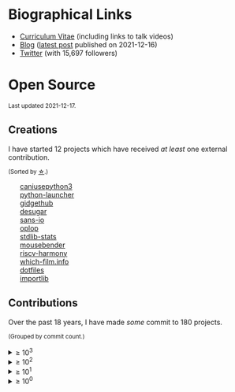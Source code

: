 # Biographical Links
- [Curriculum Vitae](https://www.linkedin.com/in/drbrettcannon/) (including links to talk videos)
- [Blog](https://snarky.ca/) ([latest post](https://snarky.ca/unravelling-break-and-continue/) published on 2021-12-16)
- [Twitter](https://twitter.com/brettsky/) (with 15,697 followers)

# Open Source

<small>Last updated 2021-12-17.</small>

## Creations
I have started 12 projects which have received _at least_ one external contribution.

<small>(Sorted by [☆](https://docs.github.com/en/github/getting-started-with-github/saving-repositories-with-stars#about-stars).)</small>

<ol style="list-style: none">

<li><a href="https://github.com/brettcannon/caniusepython3">caniusepython3</a></li>

<li><a href="https://github.com/brettcannon/python-launcher">python-launcher</a></li>

<li><a href="https://github.com/brettcannon/gidgethub">gidgethub</a></li>

<li><a href="https://github.com/brettcannon/desugar">desugar</a></li>

<li><a href="https://github.com/brettcannon/sans-io">sans-io</a></li>

<li><a href="https://github.com/brettcannon/oplop">oplop</a></li>

<li><a href="https://github.com/brettcannon/stdlib-stats">stdlib-stats</a></li>

<li><a href="https://github.com/brettcannon/mousebender">mousebender</a></li>

<li><a href="https://github.com/brettcannon/riscv-harmony">riscv-harmony</a></li>

<li><a href="https://github.com/Which-Film/which-film.info">which-film.info</a></li>

<li><a href="https://github.com/brettcannon/dotfiles">dotfiles</a></li>

<li><a href="https://github.com/brettcannon/importlib">importlib</a></li>

</ol>

## Contributions
Over the past 18 years, I have made _some_ commit to 180 projects.

<small>(Grouped by commit count.)</small>




<details><summary>&ge; 10<sup>3</sup></summary>

<ol>


<li><a href="https://github.com/python/cpython/commits?author=brettcannon">python/cpython</a></li>








































































































































































































































































































































































</ol>

</details>



<details><summary>&ge; 10<sup>2</sup></summary>

<ol>




<li><a href="https://github.com/python/peps/commits?author=brettcannon">python/peps</a></li>



<li><a href="https://github.com/microsoft/vscode-python/commits?author=brettcannon">microsoft/vscode-python</a></li>



<li><a href="https://github.com/microsoft/vscode-jupyter/commits?author=brettcannon">microsoft/vscode-jupyter</a></li>



<li><a href="https://github.com/python/devguide/commits?author=brettcannon">python/devguide</a></li>



<li><a href="https://github.com/microsoft/Pyjion/commits?author=brettcannon">microsoft/Pyjion</a></li>



<li><a href="https://github.com/python/the-knights-who-say-ni/commits?author=brettcannon">python/the-knights-who-say-ni</a></li>



<li><a href="https://github.com/pypa/packaging/commits?author=brettcannon">pypa/packaging</a></li>


























































































































































































































































































































































</ol>

</details>



<details><summary>&ge; 10<sup>1</sup></summary>

<ol>


















<li><a href="https://github.com/microsoft/pvscbot/commits?author=brettcannon">microsoft/pvscbot</a></li>



<li><a href="https://github.com/python/importlib_resources/commits?author=brettcannon">python/importlib_resources</a></li>



<li><a href="https://github.com/PyCQA/modernize/commits?author=brettcannon">PyCQA/modernize</a></li>



<li><a href="https://github.com/python/bedevere/commits?author=brettcannon">python/bedevere</a></li>



<li><a href="https://github.com/python/devinabox/commits?author=brettcannon">python/devinabox</a></li>



<li><a href="https://github.com/PyCQA/pylint/commits?author=brettcannon">PyCQA/pylint</a></li>



<li><a href="https://github.com/microsoft/vscode-docs-archive/commits?author=brettcannon">microsoft/vscode-docs-archive</a></li>



<li><a href="https://github.com/dabeaz/curio/commits?author=brettcannon">dabeaz/curio</a></li>



<li><a href="https://github.com/python-hyper/uritemplate/commits?author=brettcannon">python-hyper/uritemplate</a></li>



<li><a href="https://github.com/elixir-lang/elixir-lang.github.com/commits?author=brettcannon">elixir-lang/elixir-lang.github.com</a></li>



<li><a href="https://github.com/uranusjr/packaging-metadata-comparisons/commits?author=brettcannon">uranusjr/packaging-metadata-comparisons</a></li>



<li><a href="https://github.com/angular/angular.js/commits?author=brettcannon">angular/angular.js</a></li>



<li><a href="https://github.com/pypa/setuptools/commits?author=brettcannon">pypa/setuptools</a></li>



<li><a href="https://github.com/python-trio/trio/commits?author=brettcannon">python-trio/trio</a></li>



<li><a href="https://github.com/microsoft/vscode-dev-containers/commits?author=brettcannon">microsoft/vscode-dev-containers</a></li>



<li><a href="https://github.com/Azure-Samples/Azure-MachineLearning-DataScience/commits?author=brettcannon">Azure-Samples/Azure-MachineLearning-DataScience</a></li>



<li><a href="https://github.com/python/core-workflow/commits?author=brettcannon">python/core-workflow</a></li>



<li><a href="https://github.com/microsoft/vscode-python-devicesimulator/commits?author=brettcannon">microsoft/vscode-python-devicesimulator</a></li>



<li><a href="https://github.com/Azure/msrestazure-for-python/commits?author=brettcannon">Azure/msrestazure-for-python</a></li>



<li><a href="https://github.com/Azure/msrest-for-python/commits?author=brettcannon">Azure/msrest-for-python</a></li>



<li><a href="https://github.com/microsoft/TypeScript-Handbook/commits?author=brettcannon">microsoft/TypeScript-Handbook</a></li>



<li><a href="https://github.com/microsoft/vscode-docs/commits?author=brettcannon">microsoft/vscode-docs</a></li>



<li><a href="https://github.com/pypa/distutils/commits?author=brettcannon">pypa/distutils</a></li>



<li><a href="https://github.com/orsenthil/cpython-hg-to-git/commits?author=brettcannon">orsenthil/cpython-hg-to-git</a></li>



<li><a href="https://github.com/pypa/packaging.python.org/commits?author=brettcannon">pypa/packaging.python.org</a></li>



<li><a href="https://selenic.com/repo/python-hglib/log?rev=brett%40python.org">python-hglib</a></li>






































































































































































































































































































</ol>

</details>



<details><summary>&ge; 10<sup>0</sup></summary>

<ol>






































































<li><a href="https://github.com/python3statement/python3statement.github.io/commits?author=brettcannon">python3statement/python3statement.github.io</a></li>



<li><a href="https://github.com/benjaminp/six/commits?author=brettcannon">benjaminp/six</a></li>



<li><a href="https://github.com/JuliaLang/julia/commits?author=brettcannon">JuliaLang/julia</a></li>



<li><a href="https://github.com/eclipse/ceylon-lang.org/commits?author=brettcannon">eclipse/ceylon-lang.org</a></li>



<li><a href="https://github.com/microsoft/vscode-anaconda-extension-pack/commits?author=brettcannon">microsoft/vscode-anaconda-extension-pack</a></li>



<li><a href="https://github.com/python/cherry-picker/commits?author=brettcannon">python/cherry-picker</a></li>



<li><a href="https://github.com/beeware/toga/commits?author=brettcannon">beeware/toga</a></li>



<li><a href="https://github.com/Azure/azure-sdk-for-python/commits?author=brettcannon">Azure/azure-sdk-for-python</a></li>



<li><a href="https://github.com/microsoft/vscode-telemetry-extractor/commits?author=brettcannon">microsoft/vscode-telemetry-extractor</a></li>



<li><a href="https://github.com/rust-lang/rust/commits?author=brettcannon">rust-lang/rust</a></li>



<li><a href="https://github.com/microsoft/vscode/commits?author=brettcannon">microsoft/vscode</a></li>



<li><a href="https://github.com/micktwomey/pyiso8601/commits?author=brettcannon">micktwomey/pyiso8601</a></li>



<li><a href="https://github.com/python/planet/commits?author=brettcannon">python/planet</a></li>



<li><a href="https://github.com/python/steering-council/commits?author=brettcannon">python/steering-council</a></li>



<li><a href="https://github.com/python/typeshed/commits?author=brettcannon">python/typeshed</a></li>



<li><a href="https://github.com/pypa/pipenv/commits?author=brettcannon">pypa/pipenv</a></li>



<li><a href="https://github.com/Homebrew/homebrew-core/commits?author=brettcannon">Homebrew/homebrew-core</a></li>



<li><a href="https://github.com/WebAssembly/design/commits?author=brettcannon">WebAssembly/design</a></li>



<li><a href="https://github.com/Homebrew/legacy-homebrew/commits?author=brettcannon">Homebrew/legacy-homebrew</a></li>



<li><a href="https://github.com/pypa/flit/commits?author=brettcannon">pypa/flit</a></li>



<li><a href="https://github.com/aosabook/500lines/commits?author=brettcannon">aosabook/500lines</a></li>



<li><a href="https://github.com/Homebrew/linuxbrew-core/commits?author=brettcannon">Homebrew/linuxbrew-core</a></li>



<li><a href="https://github.com/square/dagger/commits?author=brettcannon">square/dagger</a></li>



<li><a href="https://github.com/vstinner/misc/commits?author=brettcannon">vstinner/misc</a></li>



<li><a href="https://github.com/dotnet/docs/commits?author=brettcannon">dotnet/docs</a></li>



<li><a href="https://github.com/cookiecutter/cookiecutter/commits?author=brettcannon">cookiecutter/cookiecutter</a></li>



<li><a href="https://github.com/microsoft/vscode-wiki/commits?author=brettcannon">microsoft/vscode-wiki</a></li>



<li><a href="https://github.com/Mariatta/github-bot-tutorial/commits?author=brettcannon">Mariatta/github-bot-tutorial</a></li>



<li><a href="https://github.com/python/psf-salt/commits?author=brettcannon">python/psf-salt</a></li>



<li><a href="https://github.com/badges/shields/commits?author=brettcannon">badges/shields</a></li>



<li><a href="https://github.com/microsoft/vscode-docker/commits?author=brettcannon">microsoft/vscode-docker</a></li>



<li><a href="https://github.com/microsoft/sql-server-samples/commits?author=brettcannon">microsoft/sql-server-samples</a></li>



<li><a href="https://github.com/ponylang/pony-tutorial/commits?author=brettcannon">ponylang/pony-tutorial</a></li>



<li><a href="https://github.com/python-hyper/h2/commits?author=brettcannon">python-hyper/h2</a></li>



<li><a href="https://github.com/psf/black/commits?author=brettcannon">psf/black</a></li>



<li><a href="https://github.com/progit/progit2/commits?author=brettcannon">progit/progit2</a></li>



<li><a href="https://github.com/beeware/liquid-demo/commits?author=brettcannon">beeware/liquid-demo</a></li>



<li><a href="https://github.com/asyncio-docs/asyncio-doc/commits?author=brettcannon">asyncio-docs/asyncio-doc</a></li>



<li><a href="https://github.com/matplotlib/matplotlib/commits?author=brettcannon">matplotlib/matplotlib</a></li>



<li><a href="https://github.com/python/typing/commits?author=brettcannon">python/typing</a></li>



<li><a href="https://github.com/MeeseeksBox/meeseeksbox.github.io/commits?author=brettcannon">MeeseeksBox/meeseeksbox.github.io</a></li>



<li><a href="https://github.com/kushaldas/pym/commits?author=brettcannon">kushaldas/pym</a></li>



<li><a href="https://github.com/micropython/micropython/commits?author=brettcannon">micropython/micropython</a></li>



<li><a href="https://github.com/MicrosoftDocs/visualstudio-docs/commits?author=brettcannon">MicrosoftDocs/visualstudio-docs</a></li>



<li><a href="https://github.com/MPOS/php-mpos/commits?author=brettcannon">MPOS/php-mpos</a></li>



<li><a href="https://github.com/python/pythonineducation.org/commits?author=brettcannon">python/pythonineducation.org</a></li>



<li><a href="https://github.com/conda/conda/commits?author=brettcannon">conda/conda</a></li>



<li><a href="https://github.com/rustwasm/book/commits?author=brettcannon">rustwasm/book</a></li>



<li><a href="https://github.com/dabeaz/ply/commits?author=brettcannon">dabeaz/ply</a></li>



<li><a href="https://github.com/microsoft/language-server-protocol/commits?author=brettcannon">microsoft/language-server-protocol</a></li>



<li><a href="https://github.com/github/gitignore/commits?author=brettcannon">github/gitignore</a></li>



<li><a href="https://github.com/buildout/buildout/commits?author=brettcannon">buildout/buildout</a></li>



<li><a href="https://github.com/python/python-docs-theme/commits?author=brettcannon">python/python-docs-theme</a></li>



<li><a href="https://github.com/openlawlibrary/pygls/commits?author=brettcannon">openlawlibrary/pygls</a></li>



<li><a href="https://github.com/microsoft/TypeScript-wiki/commits?author=brettcannon">microsoft/TypeScript-wiki</a></li>



<li><a href="https://github.com/aio-libs/aiohttp/commits?author=brettcannon">aio-libs/aiohttp</a></li>



<li><a href="https://github.com/microsoftarchive/msgraph-sdk-python/commits?author=brettcannon">microsoftarchive/msgraph-sdk-python</a></li>



<li><a href="https://github.com/python/pyperformance/commits?author=brettcannon">python/pyperformance</a></li>



<li><a href="https://github.com/vibora-io/vibora/commits?author=brettcannon">vibora-io/vibora</a></li>



<li><a href="https://github.com/python/core-sprint/commits?author=brettcannon">python/core-sprint</a></li>



<li><a href="https://github.com/django/django/">Django</a></li>



<li><a href="https://github.com/jupyterlab/jupyterlab/commits?author=brettcannon">jupyterlab/jupyterlab</a></li>



<li><a href="https://github.com/chhantyal/py3readiness/commits?author=brettcannon">chhantyal/py3readiness</a></li>



<li><a href="https://github.com/jazzband/pip-tools/commits?author=brettcannon">jazzband/pip-tools</a></li>



<li><a href="https://github.com/WebAssembly/wasi-sdk/commits?author=brettcannon">WebAssembly/wasi-sdk</a></li>



<li><a href="https://github.com/actions-rs/install/commits?author=brettcannon">actions-rs/install</a></li>



<li><a href="https://github.com/thechangelog/show-notes/commits?author=brettcannon">thechangelog/show-notes</a></li>



<li><a href="https://github.com/mozilla-services/konfig/commits?author=brettcannon">mozilla-services/konfig</a></li>



<li><a href="https://github.com/MagicStack/MagicPython/commits?author=brettcannon">MagicStack/MagicPython</a></li>



<li><a href="https://github.com/rust-lang/log/commits?author=brettcannon">rust-lang/log</a></li>



<li><a href="https://github.com/PyCQA/pyflakes/commits?author=brettcannon">PyCQA/pyflakes</a></li>



<li><a href="https://github.com/pypa/build/commits?author=brettcannon">pypa/build</a></li>



<li><a href="https://github.com/theacodes/nox/commits?author=brettcannon">theacodes/nox</a></li>



<li><a href="https://github.com/vscode-restructuredtext/vscode-restructuredtext/commits?author=brettcannon">vscode-restructuredtext/vscode-restructuredtext</a></li>



<li><a href="https://github.com/microsoft/vscode-extension-samples/commits?author=brettcannon">microsoft/vscode-extension-samples</a></li>



<li><a href="https://github.com/sphinx-doc/sphinx/commits?author=brettcannon">sphinx-doc/sphinx</a></li>



<li><a href="https://github.com/microsoftgraph/python-sample-pagination/commits?author=brettcannon">microsoftgraph/python-sample-pagination</a></li>



<li><a href="https://github.com/ansible/ansible/commits?author=brettcannon">ansible/ansible</a></li>



<li><a href="https://github.com/diogonfs/pyinit/commits?author=brettcannon">diogonfs/pyinit</a></li>



<li><a href="https://github.com/google/yapf/commits?author=brettcannon">google/yapf</a></li>



<li><a href="https://github.com/pyvideo/data/commits?author=brettcannon">pyvideo/data</a></li>



<li><a href="https://github.com/cardoe/stderrlog-rs/commits?author=brettcannon">cardoe/stderrlog-rs</a></li>



<li><a href="https://github.com/sdispater/tomlkit/commits?author=brettcannon">sdispater/tomlkit</a></li>



<li><a href="https://github.com/MicrosoftDocs/azure-docs/commits?author=brettcannon">MicrosoftDocs/azure-docs</a></li>



<li><a href="https://github.com/microsoftgraph/microsoft-graph-docs/commits?author=brettcannon">microsoftgraph/microsoft-graph-docs</a></li>



<li><a href="https://github.com/getsentry/responses/commits?author=brettcannon">getsentry/responses</a></li>



<li><a href="https://github.com/rust-lang/rustfmt/commits?author=brettcannon">rust-lang/rustfmt</a></li>



<li><a href="https://github.com/Homebrew/brew/commits?author=brettcannon">Homebrew/brew</a></li>



<li><a href="https://github.com/conda/conda-docs/commits?author=brettcannon">conda/conda-docs</a></li>



<li><a href="https://github.com/pycascades/welcome-wagon-2018/commits?author=brettcannon">pycascades/welcome-wagon-2018</a></li>



<li><a href="https://github.com/regebro/supporting-python-3/commits?author=brettcannon">regebro/supporting-python-3</a></li>



<li><a href="https://github.com/realpython/python-guide/commits?author=brettcannon">realpython/python-guide</a></li>



<li><a href="https://github.com/oauthlib/oauthlib/commits?author=brettcannon">oauthlib/oauthlib</a></li>



<li><a href="https://github.com/pypa/pipx/commits?author=brettcannon">pypa/pipx</a></li>



<li><a href="https://github.com/stellar/new-docs/commits?author=brettcannon">stellar/new-docs</a></li>



<li><a href="https://github.com/saschpe/mozilla-plugins/commits?author=brettcannon">saschpe/mozilla-plugins</a></li>



<li><a href="https://github.com/pypa/warehouse/commits?author=brettcannon">pypa/warehouse</a></li>



<li><a href="https://github.com/palantir/python-language-server/commits?author=brettcannon">palantir/python-language-server</a></li>



<li><a href="https://github.com/pytest-dev/pytest/commits?author=brettcannon">pytest-dev/pytest</a></li>



<li><a href="https://github.com/golang/go/commits?author=brettcannon">golang/go</a></li>



<li><a href="https://github.com/Azure/azure-functions-python-library/commits?author=brettcannon">Azure/azure-functions-python-library</a></li>



<li><a href="https://github.com/VSCodeVim/Vim/commits?author=brettcannon">VSCodeVim/Vim</a></li>



<li><a href="https://github.com/jupyter/notebook/commits?author=brettcannon">jupyter/notebook</a></li>



<li><a href="https://github.com/aurelia/documentation/commits?author=brettcannon">aurelia/documentation</a></li>



<li><a href="https://github.com/jupyter/jupyter.github.io/commits?author=brettcannon">jupyter/jupyter.github.io</a></li>



<li><a href="https://github.com/kushaldas/asaman/commits?author=brettcannon">kushaldas/asaman</a></li>



<li><a href="https://github.com/victor-o-silva/python-links-from-link-header/commits?author=brettcannon">victor-o-silva/python-links-from-link-header</a></li>



<li><a href="https://github.com/pablogsal/cpython_leaderboard/commits?author=brettcannon">pablogsal/cpython_leaderboard</a></li>



<li><a href="https://github.com/spotify/pedalboard/commits?author=brettcannon">spotify/pedalboard</a></li>



<li><a href="https://github.com/moby/mobywebsite/commits?author=brettcannon">moby/mobywebsite</a></li>



<li><a href="https://github.com/Fyrd/caniuse/commits?author=brettcannon">Fyrd/caniuse</a></li>



<li><a href="https://github.com/w3c/ServiceWorker/commits?author=brettcannon">w3c/ServiceWorker</a></li>



<li><a href="https://github.com/facebook/pyre-check/commits?author=brettcannon">facebook/pyre-check</a></li>



<li><a href="https://github.com/adafruit/Adafruit_CircuitPython_CircuitPlayground/commits?author=brettcannon">adafruit/Adafruit_CircuitPython_CircuitPlayground</a></li>



<li><a href="https://github.com/topazproject/topaz/commits?author=brettcannon">topazproject/topaz</a></li>



<li><a href="https://github.com/Azure/azure-cli/commits?author=brettcannon">Azure/azure-cli</a></li>



<li><a href="https://github.com/python/pythontestdotnet/commits?author=brettcannon">python/pythontestdotnet</a></li>



<li><a href="https://github.com/vega/ipyvega/commits?author=brettcannon">vega/ipyvega</a></li>



<li><a href="https://github.com/bungcip/better-toml/commits?author=brettcannon">bungcip/better-toml</a></li>



<li><a href="https://github.com/python/mypy/commits?author=brettcannon">python/mypy</a></li>



<li><a href="https://github.com/microsoft/vscode-tools-for-ai/commits?author=brettcannon">microsoft/vscode-tools-for-ai</a></li>



<li><a href="https://github.com/Lukasa/language-restructuredtext/commits?author=brettcannon">Lukasa/language-restructuredtext</a></li>



<li><a href="https://github.com/livebook-dev/livebook/commits?author=brettcannon">livebook-dev/livebook</a></li>



<li><a href="https://github.com/ericpalakovichcarr/pytest-pythonpath/commits?author=brettcannon">ericpalakovichcarr/pytest-pythonpath</a></li>



<li><a href="https://github.com/okken/pytest-srcpaths/commits?author=brettcannon">okken/pytest-srcpaths</a></li>



<li><a href="https://github.com/google/grumpy/commits?author=brettcannon">google/grumpy</a></li>



<li><a href="https://github.com/stellar-deprecated/docs/commits?author=brettcannon">stellar-deprecated/docs</a></li>



<li><a href="https://github.com/pyca/pyopenssl/commits?author=brettcannon">pyca/pyopenssl</a></li>



<li><a href="https://github.com/stellar/awesome-stellar/commits?author=brettcannon">stellar/awesome-stellar</a></li>



<li><a href="https://github.com/microsoft/PTVS/commits?author=brettcannon">microsoft/PTVS</a></li>



<li><a href="https://github.com/markshannon/faster-cpython/commits?author=brettcannon">markshannon/faster-cpython</a></li>



<li><a href="https://github.com/syl20bnr/spacemacs/commits?author=brettcannon">syl20bnr/spacemacs</a></li>



<li><a href="https://github.com/Azure/azure-cosmos-python/commits?author=brettcannon">Azure/azure-cosmos-python</a></li>



<li><a href="https://github.com/python/importlib_metadata/commits?author=brettcannon">python/importlib_metadata</a></li>



<li><a href="https://github.com/briandealwis/ferret/commits?author=brettcannon">briandealwis/ferret</a></li>



<li><a href="https://github.com/riscv-software-src/riscv-tests/commits?author=brettcannon">riscv-software-src/riscv-tests</a></li>



<li><a href="https://github.com/bagder/http2-explained/commits?author=brettcannon">bagder/http2-explained</a></li>



<li><a href="https://github.com/gitkraken/vscode-gitlens/commits?author=brettcannon">gitkraken/vscode-gitlens</a></li>



<li><a href="https://github.com/tauri-apps/tauri-docs/commits?author=brettcannon">tauri-apps/tauri-docs</a></li>



<li><a href="https://github.com/twisted/klein/commits?author=brettcannon">twisted/klein</a></li>



<li><a href="https://github.com/pyvideo/old-pyvideo/commits?author=brettcannon">pyvideo/old-pyvideo</a></li>



<li><a href="https://foss.heptapod.net/pypy/pypy/-/commit/fde2d9745a1cbce34b90d73c359a4b9ffa2ecaa9">PyPy</a></li>



<li><a href="https://github.com/tiran/defusedexpat/commit/549a2a0013537cc5f7a540db1d583f3e5c496cb3">defusedexpat</a></li>



<li><a href="https://github.com/libexpat/libexpat/commit/021ea9f68c5b64799a4fbbc32ab30e1df9fbe3b7">expat</a></li>



<li><a href="https://www.mercurial-scm.org/repo/hg/rev/33119d0252c1">Mercurial</a></li>



<li><a href="https://github.com/vim/vim/commit/c81e5e79a0f2f5c2ac1896fa51cbe47e2e2a8d97">vim</a></li>


</ol>

</details>



